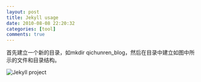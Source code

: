 ```yaml
---
layout: post
title: Jekyll usage
date: 2010-08-08 22:20:32
categories: [tool]
comments: true
---
```


首先建立一个新的目录，如mkdir qichunren_blog，然后在目录中建立如图中所示的文件和目录结构。


![Jekyll project](/images/posts/2010-08-08-jekyll-project.jpg "Jekyll project")

